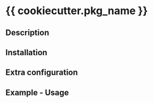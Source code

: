 # {{ cookiecutter.pkg_name }}
## Description
## Installation
## Extra configuration
## Example - Usage
